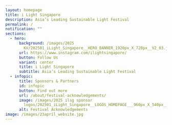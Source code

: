 ```yaml
---
layout: homepage
title: i Light Singapore
description: Asia’s Leading Sustainable Light Festival
permalink: /
notification: ""
sections:
  - hero:
      background: /images/2025
        KV/202501_iLight_Singapore__HERO_BANNER_1920px_X_720px__V2_03.jpg
      url: https://www.instagram.com/ilightsingapore/
      button: Follow Us
      variant: center
      title: i Light Singapore
      subtitle: Asia’s Leading Sustainable Light Festival
  - infopic:
      title: Sponsors & Partners
      id: infopic
      button: Find out more
      url: /about/festival-acknowledgements/
      image: /images/2025 ilsg sponsor
        logos/202501_iLight_Singapore__LOGOS_HOMEPAGE___960px_X_540px__V5__1_.jpg
      alt: Festival Acknowledgements
image: /images/23april_website.jpg
---
```

